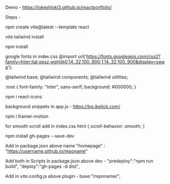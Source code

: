 Demo - https://lokeshloki3.github.io/reactportfolio/
 
Steps -

npm create vite@latest --template react

vite tailwind install

npm install

google fonts in index.css
@import url('https://fonts.googleapis.com/css2?family=Inter:ital,opsz,wght@0,14..32,100..900;1,14..32,100..900&display=swap');

@tailwind base;
@tailwind components;
@tailwind utilities;

:root {
    font-family: "Inter", sans-serif;
    background: #000000;
}

npm i react-icons

background snippets in app.js - https://bg.ibelick.com/

npm i framer-motion

for smooth scroll add in index.css
html {
    scroll-behavior: smooth;
}

npm install gh-pages --save-dev

Add in package.json above name
"homepage" : "https://username.github.io/reponame"

Add both in Scripts in package.json above dev -
"predeploy":"npm run build",
"deploy":"gh-pages -d dist",

Add in vite.config.js above plugin -
base:"/reponame/",
